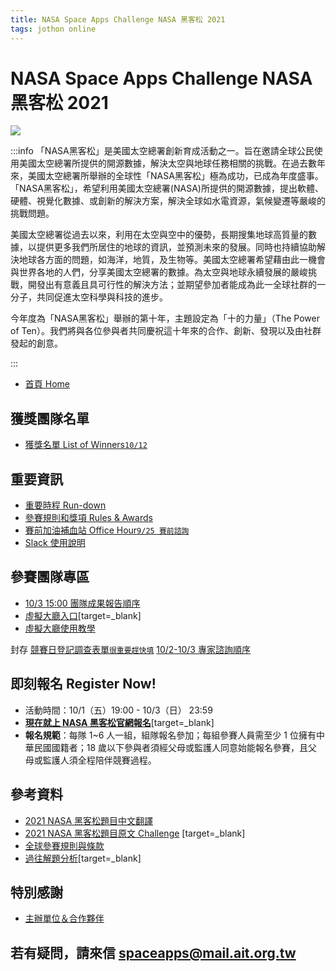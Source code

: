 ```yaml
---
title: NASA Space Apps Challenge NASA 黑客松 2021
tags: jothon online
---
```


# NASA Space Apps Challenge NASA 黑客松 2021

![](https://s3-ap-northeast-1.amazonaws.com/g0v-hackmd-images/uploads/upload_9803285e766b50506fe598d80a065bb0.png)

:::info
「NASA黑客松」是美國太空總署創新育成活動之一。旨在邀請全球公民使用美國太空總署所提供的開源數據，解決太空與地球任務相關的挑戰。在過去數年來，美國太空總署所舉辦的全球性「NASA黑客松」極為成功，已成為年度盛事。「NASA黑客松」，希望利用美國太空總署(NASA)所提供的開源數據，提出軟體、硬體、視覺化數據、或創新的解決方案，解決全球如水電資源，氣候變遷等嚴峻的挑戰問題。

美國太空總署從過去以來，利用在太空與空中的優勢，長期搜集地球高質量的數據，以提供更多我們所居住的地球的資訊，並預測未來的發展。同時也持續協助解決地球各方面的問題，如海洋，地質，及生物等。美國太空總署希望藉由此一機會與世界各地的人們，分享美國太空總署的數據。為太空與地球永續發展的嚴峻挑戰，開發出有意義且具可行性的解決方法；並期望參加者能成為此一全球社群的一分子，共同促進太空科學與科技的進步。

今年度為「NASA黑客松」舉辦的第十年，主題設定為「十的力量」（The Power of Ten）。我們將與各位參與者共同慶祝這十年來的合作、創新、發現以及由社群發起的創意。

:::
- [首頁 Home](https://g0v.hackmd.io/@jothon/rJjg8dtbK)


獲獎團隊名單
---
- [獲獎名單 List of Winners`10/12`](https://g0v.hackmd.io/@jothon/S1aC_qaEY)

重要資訊
---
- [重要時程 Run-down](https://g0v.hackmd.io/@jothon/rJJ7V3lbt)
- [參賽規則和獎項 Rules & Awards](https://g0v.hackmd.io/@jothon/BJucOuKWt)
- [賽前加油補血站 Office Hour`9/25 賽前諮詢`](https://g0v.hackmd.io/@jothon/rk8nSWQMK)
- [Slack 使用說明 ](https://g0v.hackmd.io/@jothon/By2UR-CbY)


參賽團隊專區
---
- [10/3 15:00 團隊成果報告順序](https://docs.google.com/spreadsheets/d/e/2PACX-1vT7Iux3q-OBrJTUjjvx-_cSlu2QnT_tOoR2dIPqjbPNpYMsef9_SaDBuHVbzOU8tSml44blSvW_ueCG/pubhtml?gid=0&single=true)
- [虛擬大廳入口](https://gather.town/app/DWVbCODkTfRGgDPS/g0vjothon)[target=_blank]
- [虛擬大廳使用教學](https://docs.google.com/presentation/d/1E5eYnp84XTxgUJrPdkLoFLZnaHlQGg4FNVssNbZuRqg/edit?usp=sharing)

封存
[競賽日登記調查表單`很重要趕快填`](https://forms.gle/rGuRYyJQrq2TPZTo6)
[10/2-10/3 專家諮詢順序](https://docs.google.com/spreadsheets/d/e/2PACX-1vTIiEn3hmP2K4KUGEClhQkYEIquD6milxlSfaePFhjWTzfyOP3XAiNHgWIaNajLnBeG0R3gF4lRD1yv/pubhtml?gid=0&single=true)


即刻報名 Register Now!
---
- 活動時間：10/1（五）19:00 - 10/3（日） 23:59
- [**現在就上 NASA 黑客松官網報名**](https://2021.spaceappschallenge.org/locations/taipei/)[target=_blank]
- **報名規範**：每隊 1~6 人一組，組隊報名參加；每組參賽人員需至少 1 位擁有中華民國國籍者；18 歲以下參與者須經父母或監護人同意始能報名參賽，且父母或監護人須全程陪伴競賽過程。


參考資料
---
- [2021 NASA 黑客松題目中文翻譯](https://g0v.hackmd.io/@jothon/rkrFzcdfK)
- [2021 NASA 黑客松題目原文 Challenge](https://2021.spaceappschallenge.org/challenges/) [target=_blank]
- [全球參賽規則與條款](https://g0v.hackmd.io/@jothon/rkY5HWqWY)
- [過往解題分析](https://www.facebook.com/SpaceAppsTaipei/videos/)[target=_blank]


特別感謝
---

- [主辦單位＆合作夥伴](https://g0v.hackmd.io/@jothon/Hkrnc_oZt)



## 若有疑問，請來信 spaceapps@mail.ait.org.tw

